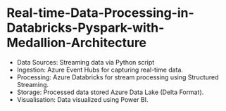 # Real-time-Data-Processing-in-Databricks-Pyspark-with-Medallion-Architecture


- Data Sources: Streaming data via Python script
- Ingestion: Azure Event Hubs for capturing real-time data.
- Processing: Azure Databricks for stream processing using Structured Streaming.
- Storage: Processed data stored Azure Data Lake (Delta Format).
- Visualisation: Data visualized using Power BI.

